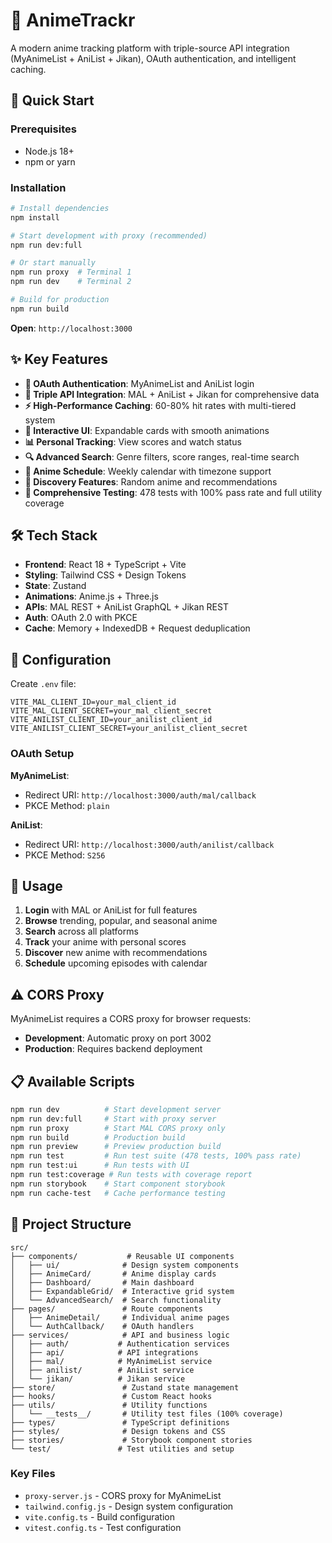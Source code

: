 # 🎌 AnimeTrackr

A modern anime tracking platform with triple-source API integration (MyAnimeList + AniList + Jikan), OAuth authentication, and intelligent caching.

## 🚀 Quick Start

### Prerequisites
- Node.js 18+
- npm or yarn

### Installation
```bash
# Install dependencies
npm install

# Start development with proxy (recommended)
npm run dev:full

# Or start manually
npm run proxy  # Terminal 1
npm run dev    # Terminal 2

# Build for production
npm run build
```

**Open**: `http://localhost:3000`

## ✨ Key Features

- **🔑 OAuth Authentication**: MyAnimeList and AniList login
- **🔄 Triple API Integration**: MAL + AniList + Jikan for comprehensive data
- **⚡ High-Performance Caching**: 60-80% hit rates with multi-tiered system
- **🎨 Interactive UI**: Expandable cards with smooth animations
- **📊 Personal Tracking**: View scores and watch status
- **🔍 Advanced Search**: Genre filters, score ranges, real-time search
- **📅 Anime Schedule**: Weekly calendar with timezone support
- **🎲 Discovery Features**: Random anime and recommendations
- **🧪 Comprehensive Testing**: 478 tests with 100% pass rate and full utility coverage

## 🛠 Tech Stack

- **Frontend**: React 18 + TypeScript + Vite
- **Styling**: Tailwind CSS + Design Tokens
- **State**: Zustand
- **Animations**: Anime.js + Three.js
- **APIs**: MAL REST + AniList GraphQL + Jikan REST
- **Auth**: OAuth 2.0 with PKCE
- **Cache**: Memory + IndexedDB + Request deduplication

## 🔧 Configuration

Create `.env` file:
```env
VITE_MAL_CLIENT_ID=your_mal_client_id
VITE_MAL_CLIENT_SECRET=your_mal_client_secret
VITE_ANILIST_CLIENT_ID=your_anilist_client_id
VITE_ANILIST_CLIENT_SECRET=your_anilist_client_secret
```

### OAuth Setup

**MyAnimeList**:
- Redirect URI: `http://localhost:3000/auth/mal/callback`
- PKCE Method: `plain`

**AniList**:
- Redirect URI: `http://localhost:3000/auth/anilist/callback`  
- PKCE Method: `S256`

## 🎯 Usage

1. **Login** with MAL or AniList for full features
2. **Browse** trending, popular, and seasonal anime
3. **Search** across all platforms
4. **Track** your anime with personal scores
5. **Discover** new anime with recommendations
6. **Schedule** upcoming episodes with calendar

## ⚠️ CORS Proxy

MyAnimeList requires a CORS proxy for browser requests:
- **Development**: Automatic proxy on port 3002
- **Production**: Requires backend deployment

## 📋 Available Scripts

```bash
npm run dev          # Start development server
npm run dev:full     # Start with proxy server
npm run proxy        # Start MAL CORS proxy only
npm run build        # Production build
npm run preview      # Preview production build
npm run test         # Run test suite (478 tests, 100% pass rate)
npm run test:ui      # Run tests with UI
npm run test:coverage # Run tests with coverage report
npm run storybook    # Start component storybook
npm run cache-test   # Cache performance testing
```

## 📁 Project Structure

```
src/
├── components/           # Reusable UI components
│   ├── ui/              # Design system components
│   ├── AnimeCard/       # Anime display cards
│   ├── Dashboard/       # Main dashboard
│   ├── ExpandableGrid/  # Interactive grid system
│   └── AdvancedSearch/  # Search functionality
├── pages/               # Route components
│   ├── AnimeDetail/     # Individual anime pages
│   └── AuthCallback/    # OAuth handlers
├── services/            # API and business logic
│   ├── auth/           # Authentication services
│   ├── api/            # API integrations
│   ├── mal/            # MyAnimeList service
│   ├── anilist/        # AniList service
│   └── jikan/          # Jikan service
├── store/               # Zustand state management
├── hooks/               # Custom React hooks
├── utils/               # Utility functions
│   └── __tests__/       # Utility test files (100% coverage)
├── types/               # TypeScript definitions
├── styles/              # Design tokens and CSS
├── stories/             # Storybook component stories
└── test/               # Test utilities and setup
```

### Key Files
- `proxy-server.js` - CORS proxy for MyAnimeList
- `tailwind.config.js` - Design system configuration
- `vite.config.ts` - Build configuration
- `vitest.config.ts` - Test configuration